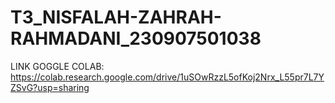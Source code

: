 # T3_NISFALAH-ZAHRAH-RAHMADANI_230907501038
LINK GOGGLE COLAB: https://colab.research.google.com/drive/1uSOwRzzL5ofKoj2Nrx_L55pr7L7YZSvG?usp=sharing 
